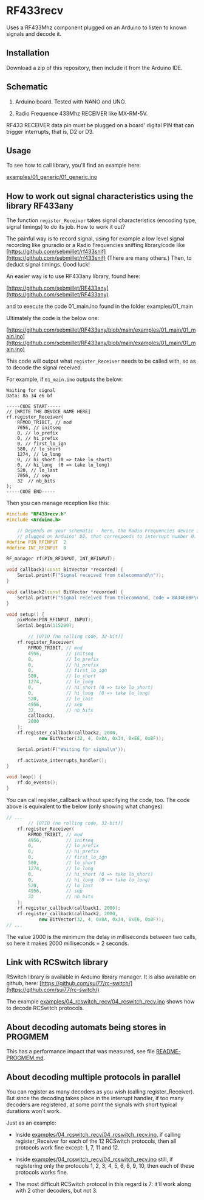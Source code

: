 RF433recv
=========

Uses a RF433Mhz component plugged on an Arduino to listen to known signals and
decode it.


Installation
------------

Download a zip of this repository, then include it from the Arduino IDE.


Schematic
---------

1. Arduino board. Tested with NANO and UNO.

2. Radio Frequence 433Mhz RECEIVER like MX-RM-5V.

RF433 RECEIVER data pin must be plugged on a board' digital PIN that can
trigger interrupts, that is, D2 or D3.


Usage
-----

To see how to call library, you'll find an example here:

[examples/01_generic/01_generic.ino](examples/01_generic/01_generic.ino)


How to work out signal characteristics using the library RF433any
-----------------------------------------------------------------

The function `register_Receiver` takes signal characteristics (encoding type,
signal timings) to do its job. How to work it out?

The painful way is to record signal, using for example a low level signal
recording like gnuradio or a Radio Frequencies sniffing library/code like
[https://github.com/sebmillet/rf433snif](https://github.com/sebmillet/rf433snif)
(There are many others.)
Then, to deduct signal timings. Good luck!

An easier way is to use RF433any library, found here:

[https://github.com/sebmillet/RF433any](https://github.com/sebmillet/RF433any)

and to execute the code 01_main.ino found in the folder
examples/01_main

Ultimately the code is the below one:

[https://github.com/sebmillet/RF433any/blob/main/examples/01_main/01_main.ino](https://github.com/sebmillet/RF433any/blob/main/examples/01_main/01_main.ino)

This code will output what `register_Receiver` needs to be called with, so as
to decode the signal received.

For example, if `01_main.ino` outputs the below:

    Waiting for signal
    Data: 8a 34 e6 bf

    -----CODE START-----
    // [WRITE THE DEVICE NAME HERE]
    rf.register_Receiver(
        RFMOD_TRIBIT, // mod
        7056, // initseq
        0, // lo_prefix
        0, // hi_prefix
        0, // first_lo_ign
        580, // lo_short
        1274, // lo_long
        0, // hi_short (0 => take lo_short)
        0, // hi_long  (0 => take lo_long)
        520, // lo_last
        7056, // sep
        32  // nb_bits
    );
    -----CODE END-----

Then you can manage reception like this:

```c++
#include "RF433recv.h"
#include <Arduino.h>

    // Depends on your schematic - here, the Radio Frequencies device is
    // plugged on Arduino' D2, that corresponds to interrupt number 0.
#define PIN_RFINPUT  2
#define INT_RFINPUT  0

RF_manager rf(PIN_RFINPUT, INT_RFINPUT);

void callback1(const BitVector *recorded) {
    Serial.print(F("Signal received from telecommand\n"));
}

void callback2(const BitVector *recorded) {
    Serial.print(F("Signal received from telecommand, code = 8A34E6BF\n"));
}

void setup() {
    pinMode(PIN_RFINPUT, INPUT);
    Serial.begin(115200);

        // [OTIO (no rolling code, 32-bit)]
    rf.register_Receiver(
        RFMOD_TRIBIT, // mod
        4956,         // initseq
        0,            // lo_prefix
        0,            // hi_prefix
        0,            // first_lo_ign
        580,          // lo_short
        1274,         // lo_long
        0,            // hi_short (0 => take lo_short)
        0,            // hi_long  (0 => take lo_long)
        520,          // lo_last
        4956,         // sep
        32,           // nb_bits
        callback1,
        2000
    );
    rf.register_callback(callback2, 2000,
            new BitVector(32, 4, 0x8A, 0x34, 0xE6, 0xBF));

    Serial.print(F("Waiting for signal\n"));

    rf.activate_interrupts_handler();
}

void loop() {
    rf.do_events();
}
```

You can call register_callback without specifying the code, too. The code above
is equivalent to the below (only showing what changes):

```c++
// ...
        // [OTIO (no rolling code, 32-bit)]
    rf.register_Receiver(
        RFMOD_TRIBIT, // mod
        4956,         // initseq
        0,            // lo_prefix
        0,            // hi_prefix
        0,            // first_lo_ign
        580,          // lo_short
        1274,         // lo_long
        0,            // hi_short (0 => take lo_short)
        0,            // hi_long  (0 => take lo_long)
        520,          // lo_last
        4956,         // sep
        32            // nb_bits
    );
    rf.register_callback(callback1, 2000);
    rf.register_callback(callback2, 2000,
            new BitVector(32, 4, 0x8A, 0x34, 0xE6, 0xBF));
// ...
```

The value 2000 is the minimum the delay in milliseconds between two calls, so
here it makes 2000 milliseconds = 2 seconds.


Link with RCSwitch library
--------------------------

RSwitch library is available in Arduino library manager. It is also available
on github, here:
[https://github.com/sui77/rc-switch/](https://github.com/sui77/rc-switch/)

The example
[examples/04_rcswitch_recv/04_rcswitch_recv.ino](examples/04_rcswitch_recv/04_rcswitch_recv.ino)
shows how to decode RCSwitch protocols.


About decoding automats being stores in PROGMEM
-----------------------------------------------

This has a performance impact that was measured, see file
[README-PROGMEM.md](README-PROGMEM.md).


About decoding multiple protocols in parallel
---------------------------------------------

You can register as many decoders as you wish (calling register_Receiver). But
since the decoding takes place in the interrupt handler, if too many decoders
are registered, at some point the signals with short typical durations won't
work.

Just as an example:

- Inside
[examples/04_rcswitch_recv/04_rcswitch_recv.ino](examples/04_rcswitch_recv/04_rcswitch_recv.ino),
if calling register_Receiver for each of the 12 RCSwitch protocols, then
all protocols work fine except: 1, 7, 11 and 12.

- Inside
[examples/04_rcswitch_recv/04_rcswitch_recv.ino](examples/04_rcswitch_recv/04_rcswitch_recv.ino)
still, if registering only the protocols 1, 2, 3, 4, 5, 6, 8, 9, 10, then
each of these protocols works fine.

- The most difficult RCSwitch protocol in this regard is 7: it'll work along
with 2 other decoders, but not 3.

